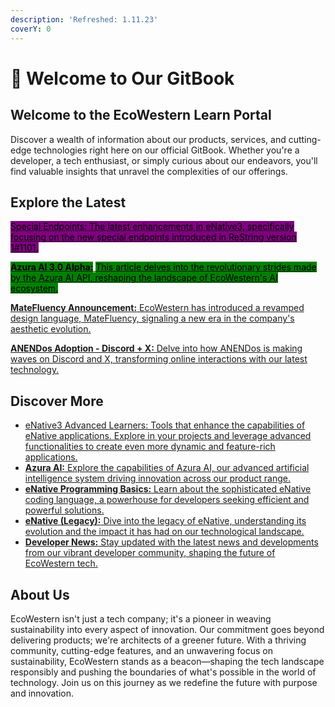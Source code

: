 ```yaml
---
description: 'Refreshed: 1.11.23'
coverY: 0
---
```


# 👋 Welcome to Our GitBook

## **Welcome to the EcoWestern Learn Portal**

Discover a wealth of information about our products, services, and cutting-edge technologies right here on our official GitBook. Whether you're a developer, a tech enthusiast, or simply curious about our endeavors, you'll find valuable insights that unravel the complexities of our offerings.

## **Explore the Latest**

[<mark style="background-color:purple;">Special Endpoints: The latest enhancements in eNative3, specifically focusing on the new special endpoints introduced in ReString version 1#1101.</mark>](enative3/new-special-endpoints-in-restring-1-1101.md)

[<mark style="background-color:green;">**Azura AI 3.0 Alpha:**</mark> <mark style="background-color:green;"></mark><mark style="background-color:green;">This article delves into the revolutionary strides made by the Azura AI API, reshaping the landscape of EcoWestern's AI ecosystem.</mark>](azura/azura-ai-3.0-alpha.md)

[**MateFluency Announcement:** EcoWestern has introduced a revamped design language, MateFluency, signaling a new era in the company's aesthetic evolution.](developer-news/matefluency-ddk-and-dtk-announcement.md)

[**ANENDos Adoption - Discord + X:** Delve into how ANENDos is making waves on Discord and X, transforming online interactions with our latest technology.](developer-news/anendos-a-new-horizon-in-online-messaging-platforms.md)

## **Discover More**

* [eNative3 Advanced Learners: Tools that enhance the capabilities of eNative applications. Explore in your projects and leverage advanced functionalities to create even more dynamic and feature-rich applications.](broken-reference)
* [**Azura AI:** Explore the capabilities of Azura AI, our advanced artificial intelligence system driving innovation across our product range.](broken-reference)
* [**eNative Programming Basics:** Learn about the sophisticated eNative coding language, a powerhouse for developers seeking efficient and powerful solutions.](broken-reference)
* [**eNative (Legacy):** Dive into the legacy of eNative, understanding its evolution and the impact it has had on our technological landscape.](broken-reference)
* [**Developer News:** Stay updated with the latest news and developments from our vibrant developer community, shaping the future of EcoWestern tech.](broken-reference)

## **About Us**

EcoWestern isn't just a tech company; it's a pioneer in weaving sustainability into every aspect of innovation. Our commitment goes beyond delivering products; we're architects of a greener future. With a thriving community, cutting-edge features, and an unwavering focus on sustainability, EcoWestern stands as a beacon—shaping the tech landscape responsibly and pushing the boundaries of what's possible in the world of technology. Join us on this journey as we redefine the future with purpose and innovation.
